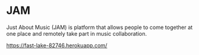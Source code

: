 # JAM
Just About Music (JAM) is platform that allows people to come together at one place and remotely take part in music collaboration.


https://fast-lake-82746.herokuapp.com/
